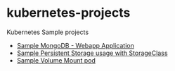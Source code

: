 # kubernetes-projects
Kubernetes Sample projects


- [Sample MongoDB - Webapp Application](./mongo-webapp/README.md)
- [Sample Persistent Storage usage with StorageClass](./vol-persistent-sample/README.md)
- [Sample Volume Mount pod](volume-sample.yaml)

